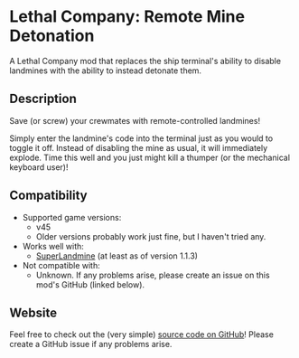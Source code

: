 # Lethal Company: Remote Mine Detonation
A Lethal Company mod that replaces the ship terminal's ability to disable landmines with the ability to instead detonate them.

## Description
Save (or screw) your crewmates with remote-controlled landmines!

Simply enter the landmine's code into the terminal just as you would to toggle it off.
Instead of disabling the mine as usual, it will immediately explode. Time this well and you just might kill a thumper (or the mechanical keyboard user)!

## Compatibility
- Supported game versions:
	- v45
	- Older versions probably work just fine, but I haven't tried any.
- Works well with:
	- [SuperLandmine](https://thunderstore.io/c/lethal-company/p/phawitpp/SuperLandmine/)
	(at least as of version 1.1.3)
- Not compatible with:
	- Unknown. If any problems arise, please create an issue on this mod's GitHub (linked below).

## Website
Feel free to check out the (very simple) [source code on GitHub](https://github.com/jacksonb-cs/RemoteMineDetonation)! Please create a GitHub issue if any problems arise.
